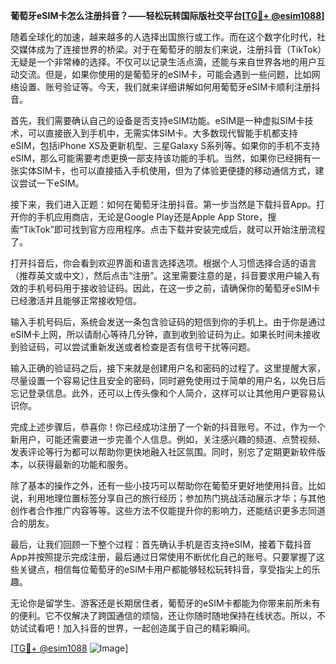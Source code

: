 **葡萄牙eSIM卡怎么注册抖音？——轻松玩转国际版社交平台[[TG💪+ @esim1088](https://t.me/s/esim1088)]**

随着全球化的加速，越来越多的人选择出国旅行或工作。而在这个数字化时代，社交媒体成为了连接世界的桥梁。对于在葡萄牙的朋友们来说，注册抖音（TikTok）无疑是一个非常棒的选择。不仅可以记录生活点滴，还能与来自世界各地的用户互动交流。但是，如果你使用的是葡萄牙的eSIM卡，可能会遇到一些问题，比如网络设置、账号验证等。今天，我们就来详细讲解如何用葡萄牙eSIM卡顺利注册抖音。

首先，我们需要确认自己的设备是否支持eSIM功能。eSIM是一种虚拟SIM卡技术，可以直接嵌入到手机中，无需实体SIM卡。大多数现代智能手机都支持eSIM，包括iPhone XS及更新机型、三星Galaxy S系列等。如果你的手机不支持eSIM，那么可能需要考虑更换一部支持该功能的手机。当然，如果你已经拥有一张实体SIM卡，也可以直接插入手机使用，但为了体验更便捷的移动通信方式，建议尝试一下eSIM。

接下来，我们进入正题：如何在葡萄牙注册抖音。第一步当然是下载抖音App。打开你的手机应用商店，无论是Google Play还是Apple App Store，搜索“TikTok”即可找到官方应用程序。点击下载并安装完成后，就可以开始注册流程了。

打开抖音后，你会看到欢迎界面和语言选择选项。根据个人习惯选择合适的语言（推荐英文或中文），然后点击“注册”。这里需要注意的是，抖音要求用户输入有效的手机号码用于接收验证码。因此，在这一步之前，请确保你的葡萄牙eSIM卡已经激活并且能够正常接收短信。

输入手机号码后，系统会发送一条包含验证码的短信到你的手机上。由于你是通过eSIM卡上网，所以请耐心等待几分钟，直到收到验证码为止。如果长时间未接收到验证码，可以尝试重新发送或者检查是否有信号干扰等问题。

输入正确的验证码之后，接下来就是创建用户名和密码的过程了。这里提醒大家，尽量设置一个容易记住且安全的密码，同时避免使用过于简单的用户名，以免日后忘记登录信息。此外，还可以上传头像和个人简介，这样可以让其他用户更容易认识你。

完成上述步骤后，恭喜你！你已经成功注册了一个新的抖音账号。不过，作为一个新用户，可能还需要进一步完善个人信息。例如，关注感兴趣的频道、点赞视频、发表评论等行为都可以帮助你更快地融入社区氛围。同时，别忘了定期更新软件版本，以获得最新的功能和服务。

除了基本的操作之外，还有一些小技巧可以帮助你在葡萄牙更好地使用抖音。比如说，利用地理位置标签分享自己的旅行经历；参加热门挑战活动展示才华；与其他创作者合作推广内容等等。这些方法不仅能提升你的影响力，还能结识更多志同道合的朋友。

最后，让我们回顾一下整个过程：首先确认手机是否支持eSIM，接着下载抖音App并按照提示完成注册，最后通过日常使用不断优化自己的账号。只要掌握了这些关键点，相信每位葡萄牙的eSIM卡用户都能够轻松玩转抖音，享受指尖上的乐趣。

无论你是留学生、游客还是长期居住者，葡萄牙的eSIM卡都能为你带来前所未有的便利。它不仅解决了跨国通信的烦恼，还让你随时随地保持在线状态。所以，不妨试试看吧！加入抖音的世界，一起创造属于自己的精彩瞬间。

[[TG💪+ @esim1088](https://t.me/s/esim1088) ![Image](https://i.postimg.cc/4NQfJmqS/Snipaste-2025-05-13-00-14-12.png)]